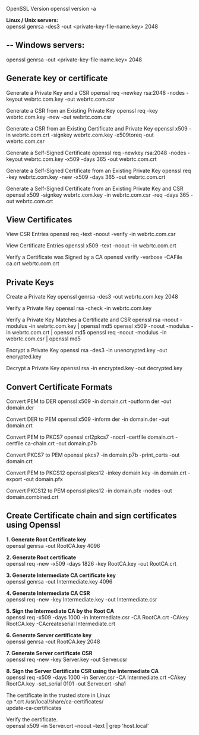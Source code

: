 OpenSSL Version
openssl version -a

**Linux / Unix servers:**  
openssl genrsa -des3 -out <private-key-file-name.key> 2048

--
Windows servers:
--
openssl genrsa -out <private-key-file-name.key>  2048

Generate key or certificate
---------------------------------------
Generate a Private Key and a CSR
openssl req -newkey rsa:2048 -nodes -keyout webrtc.com.key -out webrtc.com.csr

Generate a CSR from an Existing Private Key
openssl req -key webrtc.com.key -new -out webrtc.com.csr

Generate a CSR from an Existing Certificate and Private Key
openssl x509 -in webrtc.com.crt -signkey webrtc.com.key -x509toreq -out webrtc.com.csr

Generate a Self-Signed Certificate
openssl req -newkey rsa:2048 -nodes -keyout webrtc.com.key -x509 -days 365 -out webrtc.com.crt

Generate a Self-Signed Certificate from an Existing Private Key
openssl req -key webrtc.com.key -new -x509 -days 365 -out webrtc.com.crt

Generate a Self-Signed Certificate from an Existing Private Key and CSR
openssl x509 -signkey webrtc.com.key -in webrtc.com.csr -req -days 365 -out webrtc.com.crt

View Certificates
---------------------------------------
View CSR Entries
openssl req -text -noout -verify -in webrtc.com.csr

View Certificate Entries
openssl x509 -text -noout -in webrtc.com.crt

Verify a Certificate was Signed by a CA
openssl verify -verbose -CAFile ca.crt webrtc.com.crt

Private Keys
---------------------------------------
Create a Private Key
openssl genrsa -des3 -out webrtc.com.key 2048

Verify a Private Key
openssl rsa -check -in webrtc.com.key

Verify a Private Key Matches a Certificate and CSR
openssl rsa -noout -modulus -in webrtc.com.key | openssl md5
openssl x509 -noout -modulus -in webrtc.com.crt | openssl md5
openssl req -noout -modulus -in webrtc.com.csr | openssl md5

Encrypt a Private Key
openssl rsa -des3 -in unencrypted.key -out encrypted.key

Decrypt a Private Key
openssl rsa -in encrypted.key -out decrypted.key

Convert Certificate Formats
---------------------------------------
Convert PEM to DER
openssl x509 -in domain.crt -outform der -out domain.der

Convert DER to PEM
openssl x509 -inform der -in domain.der -out domain.crt

Convert PEM to PKCS7
openssl crl2pkcs7 -nocrl -certfile domain.crt -certfile ca-chain.crt -out domain.p7b

Convert PKCS7 to PEM
openssl pkcs7 -in domain.p7b -print_certs -out domain.crt

Convert PEM to PKCS12
openssl pkcs12 -inkey domain.key -in domain.crt -export -out domain.pfx

Convert PKCS12 to PEM
openssl pkcs12 -in domain.pfx -nodes -out domain.combined.crt

## Create Certificate chain and sign certificates using Openssl  
**1. Generate Root Certificate key**  
openssl genrsa -out RootCA.key 4096
  
**2. Generate Root certificate**  
openssl req -new -x509 -days 1826 -key RootCA.key -out RootCA.crt
  
**3. Generate Intermediate CA certificate key**  
openssl genrsa -out Intermediate.key 4096
  
**4. Generate Intermediate CA CSR**  
openssl req -new -key Intermediate.key -out Intermediate.csr
  
**5. Sign the Intermediate CA by the Root CA**  
openssl req -x509 -days 1000 -in Intermediate.csr -CA RootCA.crt -CAkey RootCA.key -CAcreateserial Intermediate.crt
  
**6. Generate Server certificate key**  
openssl genrsa -out RootCA.key 2048
  
**7. Generate Server certificate CSR**  
openssl req -new -key Server.key -out Server.csr
  
**8. Sign the Server Certificate CSR using the Intermediate CA**  
openssl req -x509 -days 1000 -in Server.csr -CA Intermediate.crt -CAkey RootCA.key -set_serial 0101 -out Server.crt -sha1
  
The certificate in the trusted store in Linux  
cp *.crt  /usr/local/share/ca-certificates/  
update-ca-certificates  
  
Verify the certificate.  
openssl x509 –in Server.crt –noout –text | grep 'host.local'  
  
  
